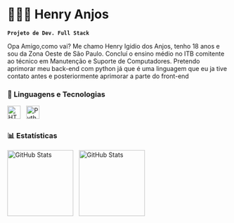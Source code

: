 
# 👨🏻‍💻 Henry Anjos

**`Projeto de Dev. Full Stack`**

Opa Amigo,como vai? Me chamo Henry Igidio dos Anjos, tenho 18 anos e sou da Zona Oeste de São Paulo. Concluí o ensino médio no ITB comitente ao técnico em Manutenção e Suporte de Computadores. Pretendo aprimorar meu back-end com python já que é uma linguagem que eu ja tive contato antes e posteriormente aprimorar a parte do front-end


### 🤖 Linguagens e Tecnologias

<img 
    align="left" 
    alt="HTML"
    title="HTML" 
    width="30px" 
    style="padding-right: 10px;" 
    src="https://cdn.jsdelivr.net/gh/devicons/devicon@latest/icons/html5/html5-original.svg" 
/>
<img 
    align="left" 
    alt="Python" 
    title="Python"
    width="30px" 
    style="padding-right: 10px;" 
    src="https://cdn.jsdelivr.net/gh/devicons/devicon@latest/icons/python/python-original.svg" 
/>

<br/>
<br/>

### 📊 Estatísticas

<p>
  <img 
    align="left" 
    alt="GitHub Stats" 
    height="150" 
    style="padding-right: 10px;" 
    src="https://github-readme-stats.vercel.app/api?username=HenryAnjos&show_icons=true&theme=dark" 
  />

<img 
      align="left" 
      alt="GitHub Stats" 
      height="150" 
      src="https://github-readme-stats.vercel.app/api/top-langs/?username=HenryAnjos&layout=compact&theme=dark" 
  />

</p>
